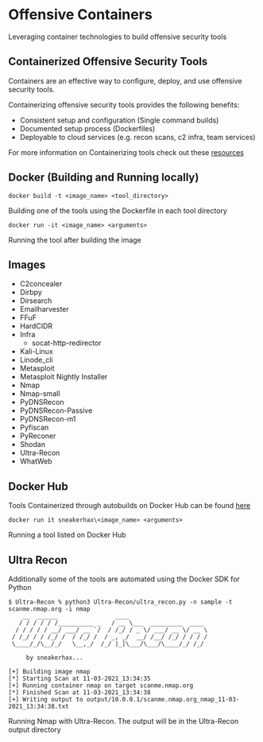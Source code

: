 # Offensive Containers

Leveraging container technologies to build offensive security tools

## Containerized Offensive Security Tools

Containers are an effective way to configure, deploy, and use offensive security tools. 

Containerizing offensive security tools provides the following benefits:

* Consistent setup and configuration (Single command builds)
* Documented setup process (Dockerfiles)
* Deployable to cloud services (e.g. recon scans, c2 infra, team services)

For more information on Containerizing tools check out these [resources](https://github.com/sneakerhax/Arsenal/blob/main/Tools/Docker/README.md)

## Docker (Building and Running locally)

```
docker build -t <image_name> <tool_directory>
```

Building one of the tools using the Dockerfile in each tool directory

```
docker run -it <image_name> <arguments>
```
Running the tool after building the image

## Images

* C2concealer
* Dirbpy
* Dirsearch
* Emailharvester
* FFuF
* HardCIDR
* Infra
    * socat-http-redirector
* Kali-Linux
* Linode_cli
* Metasploit
* Metasploit Nightly Installer
* Nmap
* Nmap-small
* PyDNSRecon
* PyDNSRecon-Passive
* PyDNSRecon-m1
* Pyfiscan
* PyReconer
* Shodan
* Ultra-Recon
* WhatWeb

## Docker Hub

Tools Containerized through autobuilds on Docker Hub can be found [here](https://hub.docker.com/u/sneakerhax)

```
docker run it sneakerhax\<image_name> <arguments>
```
Running a tool listed on Docker Hub

## Ultra Recon

Additionally some of the tools are automated using the Docker SDK for Python

```
$ Ultra-Recon % python3 Ultra-Recon/ultra_recon.py -n sample -t scanme.nmap.org -i nmap
    __  ______                ____
   / / / / / /__________ _   / __ \___  _________  ____
  / / / / / __/ ___/ __ `/  / /_/ / _ \/ ___/ __ \/ __ \
 / /_/ / / /_/ /  / /_/ /  / _, _/  __/ /__/ /_/ / / / /
 \____/_/\__/_/   \__,_/  /_/ |_|\___/\___/\____/_/ /_/

	 by sneakerhax...

[+] Building image nmap
[*] Starting Scan at 11-03-2021_13:34:35
[+] Running container nmap on target scanme.nmap.org
[*] Finished Scan at 11-03-2021_13:34:38
[+] Writing output to output/10.0.0.1/scanme.nmap.org_nmap_11-03-2021_13:34:38.txt
```

Running Nmap with Ultra-Recon. The output will be in the Ultra-Recon output directory
